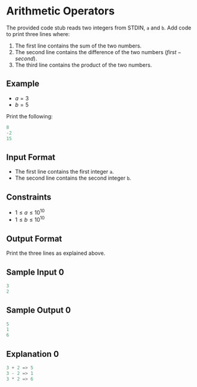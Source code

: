 # Arithmetic Operators

The provided code stub reads two integers from STDIN, `a` and `b`. Add code to
print three lines where:

1. The first line contains the sum of the two numbers.
2. The second line contains the difference of the two numbers
   ($first - second$).
3. The third line contains the product of the two numbers.

## Example

- $a=3$
- $b=5$

Print the following:

```python
8
-2
15
```

## Input Format

- The first line contains the first integer `a`.
- The second line contains the second integer `b`.

## Constraints

- $1 \leq a \leq 10^{10}$
- $1 \leq b \leq 10^{10}$

## Output Format

Print the three lines as explained above.

## Sample Input 0

```python
3
2
```

## Sample Output 0

```py
5
1
6
```

## Explanation 0

```python
3 + 2 => 5
3 - 2 => 1
3 * 2 => 6
```
